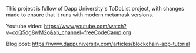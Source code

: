 This project is follow of Dapp University's ToDoList project, with changes made
to ensure that it runs with modern metamask versions.

Youtube video: https://www.youtube.com/watch?v=coQ5dg8wM2o&ab_channel=freeCodeCamp.org

Blog post: https://www.dappuniversity.com/articles/blockchain-app-tutorial